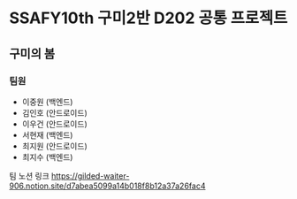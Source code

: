 
# SSAFY10th 구미2반 D202 공통 프로젝트 
## 구미의 봄 


### 팀원 

- 이중원 (백엔드)
- 김인호 (안드로이드)
- 이우건 (안드로이드)
- 서현재 (백엔드)
- 최지원 (안드로이드)
- 최지수 (백엔드)


팀 노션 링크
https://gilded-waiter-906.notion.site/d7abea5099a14b018f8b12a37a26fac4

